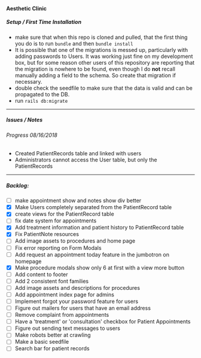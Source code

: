 #### Aesthetic Clinic

##### Setup / First Time Installation

- make sure that when this repo is cloned and pulled, that the first thing you do is to run `bundle` and then `bundle install`
- It is possible that one of the migrations is messed up, particularly with adding passwords to Users. It was working just fine on my development box, but for some reason other users of this repository are reporting that the migration is nowhere to be found, even though I do __not__ recall manually adding a field to the schema. So create that migration if necessary. 
- double check the seedfile to make sure that the data is valid and can be propagated to the DB.
- run `rails db:migrate`

---

##### Issues / Notes

###### Progress 08/16/2018
- Created PatientRecords table and linked with users
- Administrators cannot access the User table, but only the PatientRecords

---

##### Backlog: 

- [ ] make appointment show and notes show div better
- [x] Make Users completely separated from the PatientRecord table
- [x] create views for the PatientRecord table
- [ ] fix date system for appointments
- [x] Add treatment information and patient history to PatientRecord table
- [x] Fix PatientNote resources
- [ ] Add image assets to procedures and home page
- [ ] Fix error reporting on Form Modals
- [ ] Add request an appointment today feature in the jumbotron on homepage
- [x] Make procedure modals show only 6 at first with a view more button
- [ ] Add content to footer
- [ ] Add 2 consistent font families
- [ ] Add image assets and descriptions for procedures
- [ ] Add appointment index page for admins
- [ ] Implement forgot your password feature for users
- [ ] Figure out mailers for users that have an email address
- [ ] Remove complaint from appointments
- [ ] Have a 'treatment' or 'consultation' checkbox for Patient Appointments
- [ ] Figure out sending text messages to users
- [ ] Make robots better at crawling
- [ ] Make a basic seedfile
- [ ] Search bar for patient records
